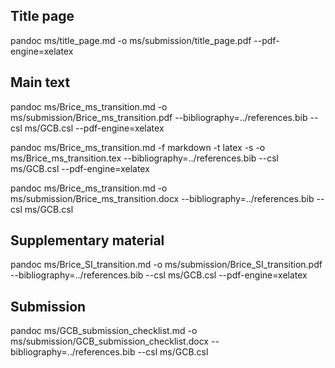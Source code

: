 
## Title page

pandoc ms/title_page.md -o ms/submission/title_page.pdf --pdf-engine=xelatex

## Main text

pandoc ms/Brice_ms_transition.md -o ms/submission/Brice_ms_transition.pdf --bibliography=../references.bib --csl ms/GCB.csl --pdf-engine=xelatex

pandoc ms/Brice_ms_transition.md -f markdown -t latex -s -o ms/Brice_ms_transition.tex --bibliography=../references.bib --csl ms/GCB.csl --pdf-engine=xelatex

pandoc ms/Brice_ms_transition.md -o ms/submission/Brice_ms_transition.docx  --bibliography=../references.bib --csl ms/GCB.csl

## Supplementary material

pandoc ms/Brice_SI_transition.md -o ms/submission/Brice_SI_transition.pdf --bibliography=../references.bib --csl ms/GCB.csl --pdf-engine=xelatex

## Submission

pandoc ms/GCB_submission_checklist.md -o ms/submission/GCB_submission_checklist.docx  --bibliography=../references.bib --csl ms/GCB.csl
